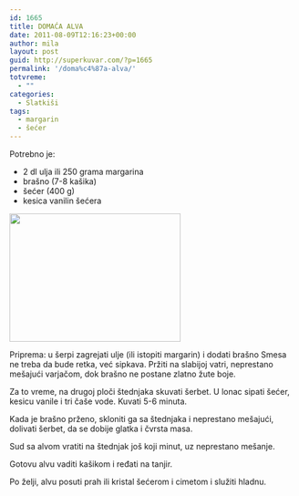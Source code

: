 ```yaml
---
id: 1665
title: DOMAĆA ALVA
date: 2011-08-09T12:16:23+00:00
author: mila
layout: post
guid: http://superkuvar.com/?p=1665
permalink: '/doma%c4%87a-alva/'
totvreme:
  - ""
categories:
  - Slatkiši
tags:
  - margarin
  - šećer
---
```

Potrebno je:

  * 2 dl ulja ili 250 grama margarina
  * brašno (7-8 kašika)
  * šećer (400 g)
  * kesica vanilin šećera

<img class="alignnone size-medium wp-image-1667" title="domaca alava turska" src="//superkuvar.com/wp-content/uploads/2011/08/domaca-alava-turska1-300x225.jpg" alt="" width="300" height="225" /> 

Priprema: u šerpi zagrejati ulje (ili istopiti margarin) i dodati brašno Smesa ne treba da bude retka, već sipkava. Pržiti na slabijoj vatri, neprestano mešajući varjačom, dok brašno ne postane zlatno žute boje.

Za to vreme, na drugoj ploči štednjaka skuvati šerbet. U lonac sipati šećer, kesicu vanile i tri čaše vode. Kuvati 5-6 minuta.

Kada je brašno prženo, skloniti ga sa štednjaka i neprestano mešajući, dolivati šerbet, da se dobije glatka i čvrsta masa.

Sud sa alvom vratiti na štednjak još koji minut, uz neprestano mešanje.

Gotovu alvu vaditi kašikom i ređati na tanjir.

Po želji, alvu posuti prah ili kristal šećerom i cimetom i služiti hladnu.